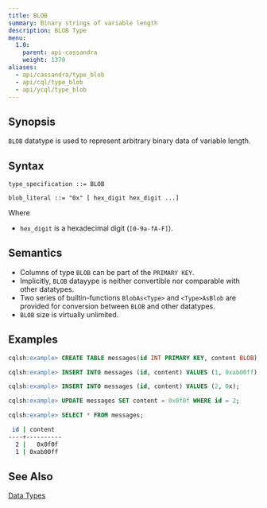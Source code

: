 ```yaml
---
title: BLOB
summary: Binary strings of variable length
description: BLOB Type
menu:
  1.0:
    parent: api-cassandra
    weight: 1370
aliases:
  - api/cassandra/type_blob
  - api/cql/type_blob
  - api/ycql/type_blob
---
```


## Synopsis

`BLOB` datatype is used to represent arbitrary binary data of variable length.

## Syntax

```
type_specification ::= BLOB

blob_literal ::= "0x" [ hex_digit hex_digit ...]
```

Where

- `hex_digit` is a hexadecimal digit (`[0-9a-fA-F]`).

## Semantics

- Columns of type `BLOB` can be part of the `PRIMARY KEY`.
- Implicitly, `BLOB` datayype is neither convertible nor comparable with other datatypes.
- Two series of builtin-functions `BlobAs<Type>` and `<Type>AsBlob` are provided for conversion between `BLOB` and other datatypes.
- `BLOB` size is virtually unlimited.

## Examples

```{.sql .copy .separator-gt}
cqlsh:example> CREATE TABLE messages(id INT PRIMARY KEY, content BLOB);
```
```{.sql .copy .separator-gt}
cqlsh:example> INSERT INTO messages (id, content) VALUES (1, 0xab00ff);
```
```{.sql .copy .separator-gt}
cqlsh:example> INSERT INTO messages (id, content) VALUES (2, 0x);
```
```{.sql .copy .separator-gt}
cqlsh:example> UPDATE messages SET content = 0x0f0f WHERE id = 2;
```
```{.sql .copy .separator-gt}
cqlsh:example> SELECT * FROM messages;
```
```sh
 id | content
----+----------
  2 |   0x0f0f
  1 | 0xab00ff
```

## See Also

[Data Types](..#datatypes)
